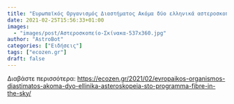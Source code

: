 ```yaml
---
title: "Ευρωπαϊκός Οργανισμός Διαστήματος Ακόμα δύο ελληνικά αστεροσκοπεία στο πρόγραμμα “Fibre in the sky”"
date: 2021-02-25T15:56:33+01:00
images:
  - "images/post/Αστεροσκοπείο-Σκίνακα-537x360.jpg"
author: "AstroBot"
categories: ["Ειδήσεις"]
tags: ["ecozen.gr"]
draft: false
---
```




Διαβάστε περισσότερα: https://ecozen.gr/2021/02/evropaikos-organismos-diastimatos-akoma-dyo-ellinika-asteroskopeia-sto-programma-fibre-in-the-sky/
